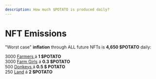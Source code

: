 ```yaml
---
description: How much $POTATO is produced daily?
---
```


# NFT Emissions

"Worst case" **inflation** through ALL future NFTs is **4,650 $POTATO** daily:



3000 [Farmers ](broken-reference)á **1 $POTATO** \
3000 [Farm Girls](broken-reference) á **0.3 $POTATO** \
500 [Donkeys ](broken-reference)á **0.5 $ POTATO** \
250 [Land](broken-reference) á **2 $POTATO**&#x20;

